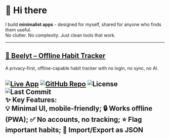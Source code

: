 # 👋 Hi there

I build **minimalist apps** - designed for myself, shared for anyone who finds them useful.  
No clutter. No complexity. Just clean tools that work.

---

## [🐝 Beelyt – Offline Habit Tracker](https://austinwin.github.io/beelyt/)

A privacy-first, offline-capable habit tracker with no login, no sync, no AI.

[![Live App](https://img.shields.io/badge/Open-App-green)](https://austinwin.github.io/beelyt/)
[![GitHub Repo](https://img.shields.io/badge/View-Code-blue)](https://github.com/austinwin/beelyt)
![License](https://img.shields.io/github/license/austinwin/beelyt)
![Last Commit](https://img.shields.io/github/last-commit/austinwin/beelyt)  
**✨ Key Features:**  
💡 Minimal UI, mobile-friendly; 🔒 Works offline (PWA); ✅ No accounts, no tracking; ⭐ Flag important habits; 🔁 Import/Export as JSON
---
